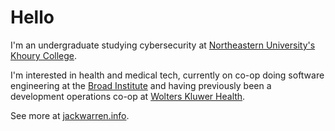 # Hello

I'm an undergraduate studying cybersecurity at [Northeastern University's Khoury College](https://www.khoury.northeastern.edu/). 

I'm interested in health and medical tech, currently on co-op doing software engineering at the [Broad Institute](https://www.broadinstitute.org/) and having previously been a development operations co-op at [Wolters Kluwer Health](https://www.wolterskluwer.com/en/health).

See more at [jackwarren.info](https://jackwarren.info).